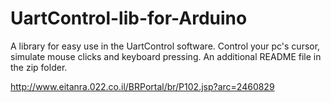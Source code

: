 # UartControl-lib-for-Arduino
A library for easy use in the UartControl software.
Control your pc's cursor, simulate mouse clicks and keyboard pressing.
An additional README file in the zip folder.

http://www.eitanra.022.co.il/BRPortal/br/P102.jsp?arc=2460829
